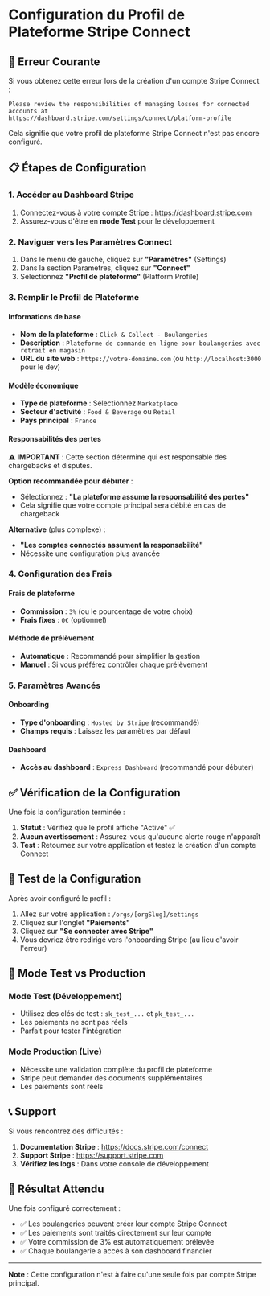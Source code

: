 # Configuration du Profil de Plateforme Stripe Connect

## 🚨 Erreur Courante

Si vous obtenez cette erreur lors de la création d'un compte Stripe Connect :

```
Please review the responsibilities of managing losses for connected accounts at
https://dashboard.stripe.com/settings/connect/platform-profile
```

Cela signifie que votre profil de plateforme Stripe Connect n'est pas encore configuré.

## 📋 Étapes de Configuration

### 1. Accéder au Dashboard Stripe

1. Connectez-vous à votre compte Stripe : https://dashboard.stripe.com
2. Assurez-vous d'être en **mode Test** pour le développement

### 2. Naviguer vers les Paramètres Connect

1. Dans le menu de gauche, cliquez sur **"Paramètres"** (Settings)
2. Dans la section Paramètres, cliquez sur **"Connect"**
3. Sélectionnez **"Profil de plateforme"** (Platform Profile)

### 3. Remplir le Profil de Plateforme

#### Informations de base

- **Nom de la plateforme** : `Click & Collect - Boulangeries`
- **Description** : `Plateforme de commande en ligne pour boulangeries avec retrait en magasin`
- **URL du site web** : `https://votre-domaine.com` (ou `http://localhost:3000` pour le dev)

#### Modèle économique

- **Type de plateforme** : Sélectionnez `Marketplace`
- **Secteur d'activité** : `Food & Beverage` ou `Retail`
- **Pays principal** : `France`

#### Responsabilités des pertes

**⚠️ IMPORTANT** : Cette section détermine qui est responsable des chargebacks et disputes.

**Option recommandée pour débuter** :

- Sélectionnez : **"La plateforme assume la responsabilité des pertes"**
- Cela signifie que votre compte principal sera débité en cas de chargeback

**Alternative** (plus complexe) :

- **"Les comptes connectés assument la responsabilité"**
- Nécessite une configuration plus avancée

### 4. Configuration des Frais

#### Frais de plateforme

- **Commission** : `3%` (ou le pourcentage de votre choix)
- **Frais fixes** : `0€` (optionnel)

#### Méthode de prélèvement

- **Automatique** : Recommandé pour simplifier la gestion
- **Manuel** : Si vous préférez contrôler chaque prélèvement

### 5. Paramètres Avancés

#### Onboarding

- **Type d'onboarding** : `Hosted by Stripe` (recommandé)
- **Champs requis** : Laissez les paramètres par défaut

#### Dashboard

- **Accès au dashboard** : `Express Dashboard` (recommandé pour débuter)

## ✅ Vérification de la Configuration

Une fois la configuration terminée :

1. **Statut** : Vérifiez que le profil affiche "Activé" ✅
2. **Aucun avertissement** : Assurez-vous qu'aucune alerte rouge n'apparaît
3. **Test** : Retournez sur votre application et testez la création d'un compte Connect

## 🧪 Test de la Configuration

Après avoir configuré le profil :

1. Allez sur votre application : `/orgs/[orgSlug]/settings`
2. Cliquez sur l'onglet **"Paiements"**
3. Cliquez sur **"Se connecter avec Stripe"**
4. Vous devriez être redirigé vers l'onboarding Stripe (au lieu d'avoir l'erreur)

## 🔧 Mode Test vs Production

### Mode Test (Développement)

- Utilisez des clés de test : `sk_test_...` et `pk_test_...`
- Les paiements ne sont pas réels
- Parfait pour tester l'intégration

### Mode Production (Live)

- Nécessite une validation complète du profil de plateforme
- Stripe peut demander des documents supplémentaires
- Les paiements sont réels

## 📞 Support

Si vous rencontrez des difficultés :

1. **Documentation Stripe** : https://docs.stripe.com/connect
2. **Support Stripe** : https://support.stripe.com
3. **Vérifiez les logs** : Dans votre console de développement

## 🎯 Résultat Attendu

Une fois configuré correctement :

- ✅ Les boulangeries peuvent créer leur compte Stripe Connect
- ✅ Les paiements sont traités directement sur leur compte
- ✅ Votre commission de 3% est automatiquement prélevée
- ✅ Chaque boulangerie a accès à son dashboard financier

---

**Note** : Cette configuration n'est à faire qu'une seule fois par compte Stripe principal.
